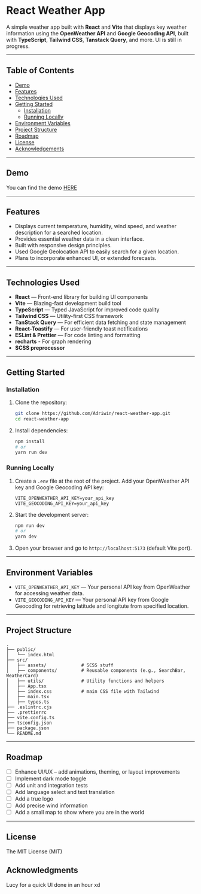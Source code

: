 # React Weather App

A simple weather app built with **React** and **Vite** that displays key weather information using the **OpenWeather API** and **Google Geocoding API**, built with **TypeScript**, **Tailwind CSS**, **Tanstack Query**, and more. UI is still in progress.

---

## Table of Contents

- [Demo](#demo)
- [Features](#features)
- [Technologies Used](#technologies-used)
- [Getting Started](#getting-started)
  - [Installation](#installation)
  - [Running Locally](#running-locally)
- [Environment Variables](#environment-variables)
- [Project Structure](#project-structure)
- [Roadmap](#roadmap)
- [License](#license)
- [Acknowledgements](#acknowledgements)

---

## Demo

You can find the demo [HERE](https://adriwin.github.io/react-weather-app/)

---

## Features

- Displays current temperature, humidity, wind speed, and weather description for a searched location.
- Provides essential weather data in a clean interface.
- Built with responsive design principles.
- Used Google Geolocation API to easily search for a given location.
- Plans to incorporate enhanced UI, or extended forecasts.

---

## Technologies Used

- **React** — Front-end library for building UI components
- **Vite** — Blazing-fast development build tool
- **TypeScript** — Typed JavaScript for improved code quality
- **Tailwind CSS** — Utility-first CSS framework
- **TanStack Query** — For efficient data fetching and state management
- **React-Toastify** — For user-friendly toast notifications
- **ESLint & Prettier** — For code linting and formatting
- **recharts** - For graph rendering
- **SCSS preprocessor**

---

## Getting Started

### Installation

1. Clone the repository:

   ```bash
   git clone https://github.com/Adriwin/react-weather-app.git
   cd react-weather-app
   ```

2. Install dependencies:

   ```bash
   npm install
   # or
   yarn run dev
   ```

### Running Locally

1. Create a `.env` file at the root of the project. Add your OpenWeather API key and Google Geocoding API key:

   ```env
   VITE_OPENWEATHER_API_KEY=your_api_key
   VITE_GEOCODING_API_KEY=your_api_key
   ```

2. Start the development server:

   ```bash
   npm run dev
   # or
   yarn dev
   ```

3. Open your browser and go to `http://localhost:5173` (default Vite port).

---

## Environment Variables

- `VITE_OPENWEATHER_API_KEY` — Your personal API key from OpenWeather for accessing weather data.
- `VITE_GEOCODING_API_KEY` — Your personal API key from Google Geocoding for retrieving latitude and longitute from specified location.

---

## Project Structure

```
.
├── public/
│   └── index.html
├── src/
│   ├── assets/             # SCSS stuff
│   ├── components/         # Reusable components (e.g., SearchBar, WeatherCard)
│   ├── utils/              # Utility functions and helpers
│   ├── App.tsx
│   ├── index.css           # main CSS file with Tailwind
│   ├── main.tsx
│   ├── types.ts
├── .eslintrc.cjs
├── .prettierrc
├── vite.config.ts
├── tsconfig.json
├── package.json
└── README.md
```

---

## Roadmap

- [ ] Enhance UI/UX – add animations, theming, or layout improvements
- [ ] Implement dark mode toggle
- [ ] Add unit and integration tests
- [ ] Add language select and text translation
- [ ] Add a true logo
- [ ] Add precise wind information
- [ ] Add a small map to show where you are in the world

---

## License

The MIT License (MIT)

## Acknowledgments

Lucy for a quick UI done in an hour xd
